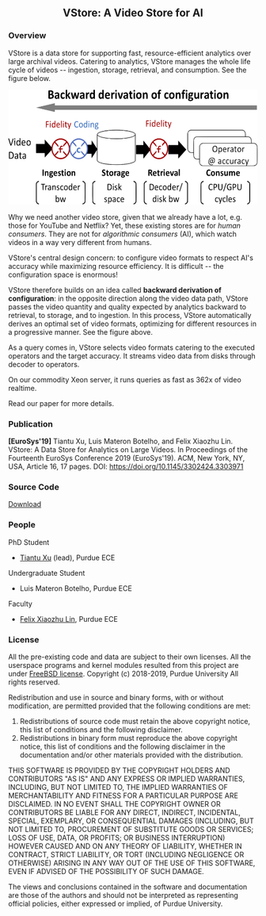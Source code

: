 ## <center>VStore: A Video Store for AI </center>

### Overview
VStore is a data store for supporting fast, resource-efficient analytics over large archival videos.
Catering to analytics, VStore manages the whole life cycle of videos -- ingestion, storage, retrieval, and consumption. See the figure below. 

<p align="center">
<img src="./concept.png" width="564" height="232">
</p>


Why we need another video store, given that we already have a lot, e.g. those for YouTube and Netflix? Yet, these existing stores are for *human consumers*. They are not for *algorithmic consumers* (AI), which watch videos in a way very different from humans. 



VStore's central design concern: to configure video formats to respect AI's accuracy while maximizing resource efficiency. It is difficult -- the configuration space is enormous! 

VStore therefore builds on an idea called **backward derivation of configuration**: in the opposite direction along the video data path, VStore passes the video quantity and quality expected by analytics backward to retrieval, to storage, and to ingestion. In this process, VStore automatically derives an optimal set of video formats, optimizing for different resources in a progressive manner. See the figure above. 

As a query comes in, VStore selects video formats catering to the executed operators and the target accuracy. It streams video data from disks through decoder to operators. 

On our commodity Xeon server, it runs queries as fast as 362x of video realtime.

Read our paper for more details. 

### Publication
**[EuroSys'19]**
Tiantu Xu, Luis Materon Botelho, and Felix Xiaozhu Lin. VStore: A Data Store for Analytics on Large Videos. In Proceedings of the Fourteenth EuroSys Conference 2019 (EuroSys'19). ACM, New York, NY, USA, Article 16, 17 pages. DOI: https://doi.org/10.1145/3302424.3303971

### Source Code
[Download](ftp://ftp.ecn.purdue.edu/xzl/software/vstore/)

### People
PhD Student
* [Tiantu Xu](https://web.ics.purdue.edu/~xu944/) (lead), Purdue ECE

Undergraduate Student
* Luis Materon Botelho, Purdue ECE

Faculty
* [Felix Xiaozhu Lin](https://fxlin.github.io/), Purdue ECE

### License
All the pre-existing code and data are subject to their own licenses. All the userspace programs and kernel modules resulted from this project are under [FreeBSD license](https://opensource.org/licenses/BSD-2-Clause).
Copyright (c) 2018-2019, Purdue University
All rights reserved.

Redistribution and use in source and binary forms, with or without modification, are permitted provided that the following conditions are met:
1. Redistributions of source code must retain the above copyright notice, this list of conditions and the following disclaimer.
2. Redistributions in binary form must reproduce the above copyright notice, this list of conditions and the following disclaimer in the documentation and/or other materials provided with the distribution.

THIS SOFTWARE IS PROVIDED BY THE COPYRIGHT HOLDERS AND CONTRIBUTORS "AS IS" AND ANY EXPRESS OR IMPLIED WARRANTIES, INCLUDING, BUT NOT LIMITED TO, THE IMPLIED WARRANTIES OF MERCHANTABILITY AND FITNESS FOR A PARTICULAR PURPOSE ARE DISCLAIMED. IN NO EVENT SHALL THE COPYRIGHT OWNER OR CONTRIBUTORS BE LIABLE FOR ANY DIRECT, INDIRECT, INCIDENTAL, SPECIAL, EXEMPLARY, OR CONSEQUENTIAL DAMAGES (INCLUDING, BUT NOT LIMITED TO, PROCUREMENT OF SUBSTITUTE GOODS OR SERVICES; LOSS OF USE, DATA, OR PROFITS; OR BUSINESS INTERRUPTION) HOWEVER CAUSED AND ON ANY THEORY OF LIABILITY, WHETHER IN CONTRACT, STRICT LIABILITY, OR TORT (INCLUDING NEGLIGENCE OR OTHERWISE) ARISING IN ANY WAY OUT OF THE USE OF THIS SOFTWARE, EVEN IF ADVISED OF THE POSSIBILITY OF SUCH DAMAGE.

The views and conclusions contained in the software and documentation are those of the authors and should not be interpreted as representing official policies, either expressed or implied, of Purdue University.
